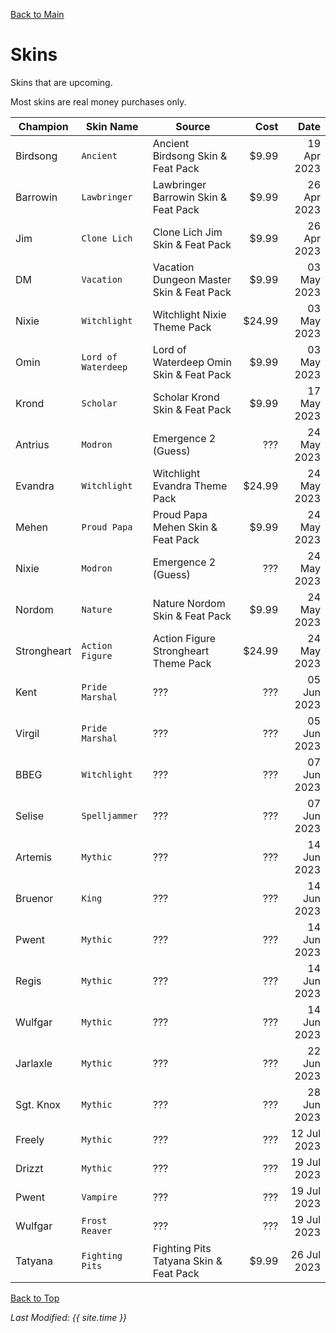 [Back to Main](index.md)

# Skins

Skins that are upcoming.

Most skins are real money purchases only.

| Champion | Skin Name | Source | Cost | Date |
|---|---|---|--:|--:|
| Birdsong | `Ancient` | Ancient Birdsong Skin & Feat Pack | $9.99 | 19 Apr 2023 |
| Barrowin | `Lawbringer` | Lawbringer Barrowin Skin & Feat Pack | $9.99 | 26 Apr 2023 |
| Jim | `Clone Lich` | Clone Lich Jim Skin & Feat Pack | $9.99 | 26 Apr 2023 |
| DM | `Vacation` | Vacation Dungeon Master Skin & Feat Pack | $9.99 | 03 May 2023 |
| Nixie | `Witchlight` | Witchlight Nixie Theme Pack | $24.99 | 03 May 2023 |
| Omin | `Lord of Waterdeep` | Lord of Waterdeep Omin Skin & Feat Pack | $9.99 | 03 May 2023 |
| Krond | `Scholar` | Scholar Krond Skin & Feat Pack | $9.99 | 17 May 2023 |
| Antrius | `Modron` | Emergence 2 (Guess) | ??? | 24 May 2023 |
| Evandra | `Witchlight` | Witchlight Evandra Theme Pack | $24.99 | 24 May 2023 |
| Mehen | `Proud Papa` | Proud Papa Mehen Skin & Feat Pack | $9.99 | 24 May 2023 |
| Nixie | `Modron` | Emergence 2 (Guess) | ??? | 24 May 2023 |
| Nordom | `Nature` | Nature Nordom Skin & Feat Pack | $9.99 | 24 May 2023 |
| Strongheart | `Action Figure` | Action Figure Strongheart Theme Pack | $24.99 | 24 May 2023 |
| Kent | `Pride Marshal` | ??? | ??? | 05 Jun 2023 |
| Virgil | `Pride Marshal` | ??? | ??? | 05 Jun 2023 |
| BBEG | `Witchlight` | ??? | ??? | 07 Jun 2023 |
| Selise | `Spelljammer` | ??? | ??? | 07 Jun 2023 |
| Artemis | `Mythic` | ??? | ??? | 14 Jun 2023 |
| Bruenor | `King` | ??? | ??? | 14 Jun 2023 |
| Pwent | `Mythic` | ??? | ??? | 14 Jun 2023 |
| Regis | `Mythic` | ??? | ??? | 14 Jun 2023 |
| Wulfgar | `Mythic` | ??? | ??? | 14 Jun 2023 |
| Jarlaxle | `Mythic` | ??? | ??? | 22 Jun 2023 |
| Sgt. Knox | `Mythic` | ??? | ??? | 28 Jun 2023 |
| Freely | `Mythic` | ??? | ??? | 12 Jul 2023 |
| Drizzt | `Mythic` | ??? | ??? | 19 Jul 2023 |
| Pwent | `Vampire` | ??? | ??? | 19 Jul 2023 |
| Wulfgar | `Frost Reaver` | ??? | ??? | 19 Jul 2023 |
| Tatyana | `Fighting Pits` | Fighting Pits Tatyana Skin & Feat Pack | $9.99 | 26 Jul 2023 |

[Back to Top](#top)

*Last Modified: {{ site.time }}*